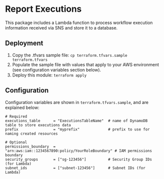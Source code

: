 # Report Executions

This package includes a Lambda function to process workflow execution information received via SNS and store it to a database.

## Deployment

1. Copy the .tfvars sample file: `cp terraform.tfvars.sample terraform.tfvars`
2. Populate the sample file with values that apply to your AWS environment (see configuration variables section below).
3. Deploy this module: `terraform apply`

## Configuration

Configuration variables are shown in `terraform.tfvars.sample`, and are explained below:

```text
# Required
executions_table      = "ExecutionsTableName"  # name of DynamoDB table to store executions data
prefix                = "myprefix"             # prefix to use for naming created resources

# Optional
permissions_boundary  = "arn:aws:iam::1234567890:policy/YourRoleBoundary" # IAM permissions boundary
security_groups       = ["sg-123456"]          # Security Group IDs (for Lambda)
subnet_ids            = ["subnet-123456"]      # Subnet IDs (for Lambda)
```
